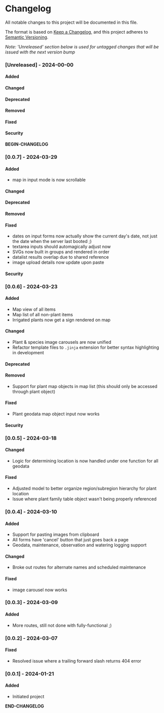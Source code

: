 # Changelog

All notable changes to this project will be documented in this file.

The format is based on [Keep a Changelog](https://keepachangelog.com/en/1.0.0/), and this project adheres to [Semantic Versioning](https://semver.org/spec/v2.0.0.html).

_Note: 'Unreleased' section below is used for untagged changes that will be issued with the next version bump_

### [Unreleased] - 2024-00-00
#### Added
#### Changed
#### Deprecated
#### Removed
#### Fixed
#### Security
__BEGIN-CHANGELOG__
 
### [0.0.7] - 2024-03-29
#### Added
 - map in input mode is now scrollable
#### Changed
#### Deprecated
#### Removed
#### Fixed
 - dates on input forms now actually show the current day's date, not just the date when the server last booted ;)
 - textarea inputs should automagically adjust now
 - SVGs now built in groups and rendered in order
 - datalist results overlap due to shared reference
 - image upload details now update upon paste
#### Security
 
### [0.0.6] - 2024-03-23
#### Added
 - Map view of all items
 - Map list of all non-plant items
 - Irrigated plants now get a sign rendered on map
#### Changed
 - Plant & species image carousels are now unified
 - Refactor template files to `.jinja` extension for better syntax highlighting in development
#### Deprecated
#### Removed
 - Support for plant map objects in map list (this should only be accessed through plant object) 
#### Fixed
 - Plant geodata map object input now works
#### Security
 
### [0.0.5] - 2024-03-18
#### Changed
 - Logic for determining location is now handled under one function for all geodata
#### Fixed
 - Adjusted model to better organize region/subregion hierarchy for plant location
 - Issue where plant family table object wasn't being properly referenced
 
### [0.0.4] - 2024-03-10
#### Added
 - Support for pasting images from clipboard
 - All forms have 'cancel' button that just goes back a page
 - Geodata, maintenance, observation and watering logging support
#### Changed
 - Broke out routes for alternate names and scheduled maintenance
#### Fixed
 - image carousel now works
 
### [0.0.3] - 2024-03-09
#### Added
 - More routes, still not done with fully-functional ;)
 
### [0.0.2] - 2024-03-07
#### Fixed
 - Resolved issue where a trailing forward slash returns 404 error


### [0.0.1] - 2024-01-21
#### Added
 - Initiated project

__END-CHANGELOG__